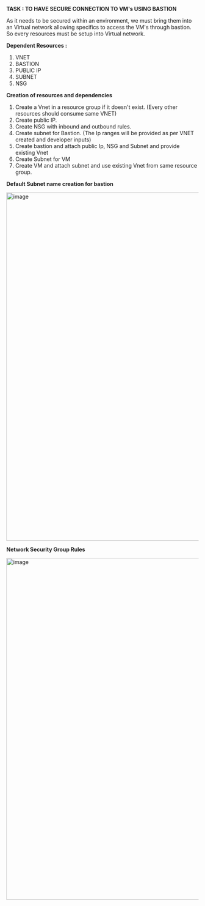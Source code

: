 **TASK : TO HAVE SECURE CONNECTION TO VM's USING BASTION**

As it needs to be secured within an environment, we must bring them into an Virtual network allowing specifics to access
the VM's through bastion. So every resources must be setup into Virtual network.

**Dependent Resources :**
1. VNET
2. BASTION
3. PUBLIC IP
4. SUBNET
5. NSG

**Creation of resources and dependencies**

1. Create a Vnet in a resource group if it doesn't exist. (Every other resources should consume same VNET)
2. Create public IP.
3. Create NSG with inbound and outbound rules.
4. Create subnet for Bastion. (The Ip ranges will be provided as per VNET created and developer inputs)
5. Create bastion and attach public Ip, NSG and Subnet and provide existing Vnet
7. Create Subnet for VM
8. Create VM and attach subnet and use existing Vnet from same resource group.

**Default Subnet name creation for bastion**

<img width="911" alt="image" src="https://github.com/Project-Learning-2024/CG-CE-Net/assets/77009306/3d412a35-4a9b-400b-967e-f3d645ee9f5e">

**Network Security Group Rules**

<img width="894" alt="image" src="https://github.com/Project-Learning-2024/CG-CE-Net/assets/77009306/c9c4f33a-bed5-4004-971c-a2527bbb6667">


   
